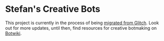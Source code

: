 # Stefan's Creative Bots

This project is currently in the process of being [migrated from Glitch](https://stefanbohacek.com/blog/so-long-glitch-and-thanks-for-all-the-apps/). Look out for more updates, until then, find resources for creative botmaking on [Botwiki](https://botwiki.org/).